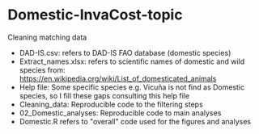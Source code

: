# Domestic-InvaCost-topic
Cleaning matching data
 - DAD-IS.csv: refers to DAD-IS FAO database (domestic species)
 - Extract_names.xlsx: refers to scientific names of domestic and wild species from: https://en.wikipedia.org/wiki/List_of_domesticated_animals
 - Help file: Some specific species e.g. Vicuña is not find as Domestic species, so I fill these gaps consulting this help file
 - Cleaning_data: Reproducible code to the filtering steps
 - 02_Domestic_analyses: Reproducible code to main analyses
 - Domestic.R refers to "overall" code used for the figures and analyses
